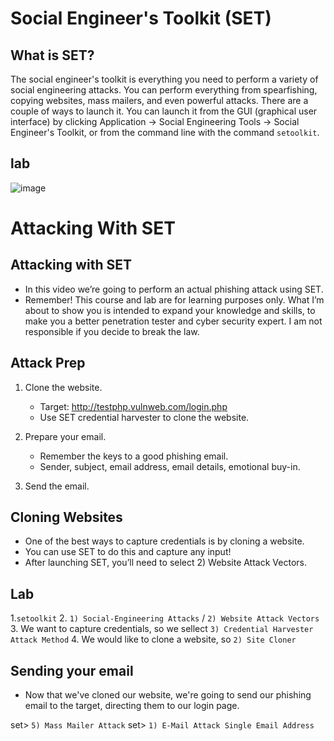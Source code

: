 # Social Engineer's Toolkit (SET)

## What is SET?
The social engineer's toolkit is everything you need to perform a variety of social engineering attacks. You can perform everything from spearfishing, copying websites, mass mailers, and even powerful attacks. There are a couple of ways to launch it. You can launch it from the GUI (graphical user interface) by clicking Application → Social Engineering Tools → Social Engineer's Toolkit, or from the command line with the command `setoolkit`.

## lab
![image](https://github.com/user-attachments/assets/a8ce7c34-7cb3-45bb-8f87-6085b42d25ad)

# Attacking With SET
## Attacking with SET
- In this video we’re going to perform an actual phishing attack using SET.
- Remember! This course and lab are for learning purposes only. What I’m about to show you is intended to expand your knowledge and skills, to make you a better penetration tester and cyber security expert. I am not responsible if you decide to break the law.

## Attack Prep
1. Clone the website.
   - Target: http://testphp.vulnweb.com/login.php
   - Use SET credential harvester to clone the website.

2. Prepare your email.
   - Remember the keys to a good phishing email.
   - Sender, subject, email address, email details, emotional buy-in.

3. Send the email.

## Cloning Websites

- One of the best ways to capture credentials is by cloning a website.
- You can use SET to do this and capture any input!
- After launching SET, you’ll need to select 2) Website Attack Vectors.

## Lab
1.`setoolkit`
2. `1) Social-Engineering Attacks` / `2) Website Attack Vectors`
3. We want to capture credentials, so we sellect `3) Credential Harvester Attack Method`
4. We would like to clone a website, so `2) Site Cloner`

## Sending your email
- Now that we've cloned our website, we're going to send our phishing email to the target, directing them to our login page.

set> `5) Mass Mailer Attack` set> `1) E-Mail Attack Single Email Address`
